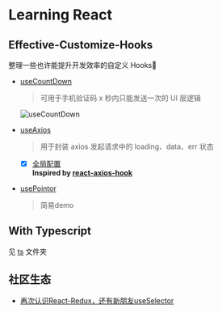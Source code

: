 # Learning React

## Effective-Customize-Hooks

整理一些也许能提升开发效率的自定义 Hooks🚀

- [useCountDown](./hooks/useCountDown)

  > 可用于手机验证码 x 秒内只能发送一次的 UI 层逻辑

  ![useCountDown](https://linbudu-img-store.oss-cn-shenzhen.aliyuncs.com/img/preview_01.gif)

- [useAxios](./hooks/useAxios)

  > 用于封装 axios 发起请求中的 loading、data、err 状态  

  - [x] [全局配置](./hooks/useAxios/with-global-config)  
         **Inspired by [react-axios-hook](https://github.com/nullptru/react-axios-hook)**

- [usePointor](./hooks/usePointor)
  
  > 简易demo

## With Typescript

见 [ts](./ts/) 文件夹

## 社区生态

- [再次认识React-Redux，还有新朋友useSelector](./tool/react-redux/README.md)